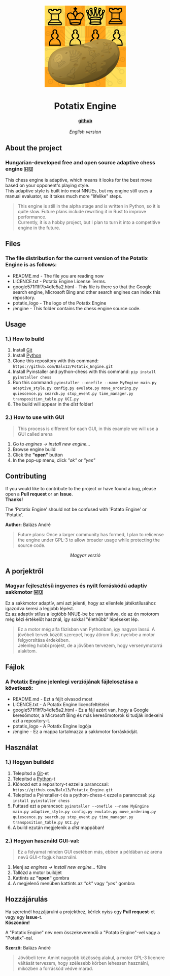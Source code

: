 <p align="center">
  <img src="https://github.com/Balx13/Potatix_Engine/raw/main/potatix_logo.png" alt="PotatixEngine_logo" width="256">
</p>

<h1 align="center">Potatix Engine</h1>
<h4 align="center"><a href="https://github.com/Balx13/Potatix_Engine">github</a></h4>
<p align="center"><em>English version</em></p>

## About the project
### Hungarian-developed free and open source adaptive chess engine 🇭🇺

This chess engine is adaptive, which means it looks for the best move based on your opponent's playing style. \
This adaptive style is built into most NNUEs, but my engine still uses a manual evaluator, so it takes much more "lifelike" steps.

> This engine is still in the alpha stage and is written in Python, so it is quite slow. Future plans include rewriting it in Rust to improve performance. \
> Currently, it is a hobby project, but I plan to turn it into a competitive engine in the future.

## Files
### The file distribution for the current version of the Potatix Engine is as follows:
 * README.md - The file you are reading now
 * LICENCE.txt - Potatix ​​Engine License Terms.
 * google571f1ff7b4dfe5a2.html - This file is there so that the Google search engine, Microsoft Bing and other search engines can index this repository.
 * potatix_logo - The logo of the Potatix Engine
 * /engine - This folder contains the chess engine source code.

## Usage
### 1.) How to build
1. Install [Git](https://git-scm.com)
2. Install [Python](https://www.python.org)
3. Clone this repository with this command: `https://github.com/Balx13/Potatix_Engine.git`
4. Install Pyinstaller and python-chess with this command: `pip install pyinstaller chess`
5. Run this command: `pyinstaller --onefile --name MyEngine main.py adaptive_style.py config.py evulate.py move_ordering.py quiescence.py search.py stop_event.py time_manager.py transposition_table.py UCI.py`
6. The build will appear in the *dist* folder!

### 2.) How to use with GUI
> This process is different for each GUI, in this example we will use a GUI called arena
1. Go to *engines -> install new engine...*
2. Browse engine build
3. Click the **"open"** button
4. In the pop-up menu, click *"ok"* or *"yes"*

## Contributing
If you would like to contribute to the project or have found a bug, please open a **Pull request** or an **Issue**. \
**Thanks!**

The 'Potatix Engine' should not be confused with 'Potato Engine' or 'Potatix'.

**Author:** Balázs André
> Future plans: Once a larger community has formed, I plan to relicense the engine under GPL-3 to allow broader usage while protecting the source code.

<div align="center">
  
<p align="center"><em>Magyar verzió</em></p>

</div>

## A porjektről
### Magyar fejlesztésű ingyenes és nyílt forráskódú adaptív sakkmotor 🇭🇺

Ez a sakkmotor adaptív, ami azt jelenti, hogy az ellenfele játékstílusához igazodva keresi a legjobb lépést. \
Ez az adaptív stílus a legtöbb NNUE-be be van tanítva, de az én motorom még kézi értékelőt használ, így sokkal "élethűbb" lépéseket lép.

> Ez a motor még alfa fázisban van Pythonban, így nagyon lassú. A jövőbeli tervek között szerepel, hogy átírom Rust nyelvbe a motor felgyorsítása érdekében. \
> Jelenleg hobbi projekt, de a jövőben tervezem, hogy versenymotorrá alakítom.

## Fájlok
### A Potatix ​​Engine jelenlegi verziójának fájlelosztása a következő:
 * README.md - Ezt a féjlt olvasod most
 * LICENCE.txt - A Potatix Engine licencfeltételei
 * google571f1ff7b4dfe5a2.html - Ez a fájl azért van, hogy a Google keresőmotor, a Microsoft Bing és más keresőmotorok ki tudják indexelni ezt a repository-t.
 * potatix_logo - A Potatix Engine logója
 * /engine - Ez a mappa tartalmazza a sakkmotor forráskódját.

## Használat
### 1.) Hogyan buildeld
1. Telepítsd a [Git](https://git-scm.com)-et
2. Telepítsd a [Python](https://www.python.org)-t
3. Klónozd ezt a repository-t ezzel a paranccsal: `https://github.com/Balx13/Potatix_Engine.git`
4. Telepítsd a Pyinstaller-t és a python-chess-t ezzel a paranccsal: `pip install pyinstaller chess`
5. Futtasd ezt a parancsot: `pyinstaller --onefile --name MyEngine main.py adaptive_style.py config.py evulate.py move_ordering.py quiescence.py search.py stop_event.py time_manager.py transposition_table.py UCI.py`
6. A build ezután megjelenik a  *dist* mappában!

### 2.) Hogyan használd GUI-val:
> Ez a folyamat minden GUI  esetében más, ebben a példában az arena nevű GUI-t fogjuk használni.
1. Menj az  *engines -> install new engine...* fülre
2. Tallózd a motor buildjét
3. Kattints az **"open"** gombra
4. A megjelenő menüben kattints az *"ok"* vagy *"yes"* gombra

## Hozzájárulás
Ha szeretnél hozzájárulni a projekthez, kérlek nyiss egy **Pull request**-et vagy egy **Issue**-t. \
**Köszönöm!**

A "Potatix Engine" név nem összekeverendő a "Potato Engine"-vel vagy a "Potatix"-xal.

**Szerző:** Balázs André
> Jövőbeli terv: Amint nagyobb közösség alakul, a motor GPL-3 licencre váltását tervezem, hogy szélesebb körben lehessen használni, miközben a forráskód védve marad.
